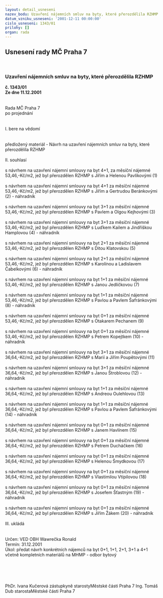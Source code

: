 ```yaml
---
layout: detail_usneseni
nazev_bodu: Uzavření nájemních smluv na byty, které přerozdělila RZHMP
datum_vzniku_usneseni: '2001-12-11 00:00:00'
cislo_usneseni: 1343/01
prilohy: []
organ: rada
---
```

<div id="ucUsn_pList" class="usn">
	<span><h2>Usnesení rady MČ Praha 7 </h2>
<br></span><div class="standBody">
<span><h3>Uzavření nájemních smluv na byty, které přerozdělila RZHMP</h3></span><div class="center">
		<strong>č. 1343/01</strong><br>
	</div>
<div class="center">
		<strong>Ze dne 11.12.2001</strong><br><br>
	</div>
<br>Rada MČ Praha 7<br>po projednání<br><br><br>I.	bere na vědomí<br><br> <br>předložený materiál - Návrh na uzavření nájemních smluv na byty, které přerozdělila RZHMP<br><br>II.	souhlasí <br><br>s návrhem na uzavření nájemní smlouvy  na byt 4+1, za měsíční nájemné 53,46,-Kč/m2, jež byl přerozdělen RZHMP s Jiřím a Helenou Pavlíkovými (1)<br><br>s návrhem na uzavření nájemní smlouvy na byt 4+1 za měsíční nájemné 53,46,-Kč/m2, jež byl přerozdělen RZHMP s Jiřím a Gertrudou Beránkovými  (2) - náhradník<br><br>s návrhem na uzavření nájemní smlouvy  na byt 3+1 za měsíční nájemné 53,46,-Kč/m2, jež byl přerozdělen RZHMP s Pavlem a Olgou Kejhovými (3)<br><br>s návrhem na uzavření nájemní smlouvy na byt 3+1 za měsíční nájemné 53,46,-Kč/m2, jež byl přerozdělen RZHMP s Luďkem Kailem a Jindřiškou Hamplovou (4) - náhradník<br><br>s návrhem na uzavření nájemní smlouvy na byt 2+1 za měsíční nájemné 53,46,-Kč/m2, jež byl přerozdělen RZHMP s Ditou Klatovskou (5)<br><br>s návrhem na uzavření nájemní smlouvy na byt 2+1 za měsíční nájemné 53,46,-Kč/m2, jež byl přerozdělen RZHMP s Karolínou a Ladislavem Čabelkovými (6) - náhradník<br><br>s návrhem na uzavření nájemní smlouvy na byt 1+1 za měsíční nájemné 53,46,-Kč/m2, jež byl přerozdělen RZHMP s Janou Jedličkovou (7)<br><br>s návrhem na uzavření nájemní smlouvy na byt 1+1 za měsíční nájemné 53,46,-Kč/m2, jež byl přerozdělen RZHMP s Pavlou a Pavlem Šafránkovými (8) - náhradník<br><br>s návrhem na uzavření nájemní smlouvy na byt 0+1 za měsíční nájemné 53,46,-Kč/m2, jež byl přerozdělen RZHMP s Otakarem Pechanem (9)<br><br>s návrhem na uzavření nájemní smlouvy na byt 0+1 za měsíční nájemné 53,46,-Kč/m2, jež byl přerozdělen RZHMP s Petrem Kopejtkem (10) - náhradník<br><br>s návrhem na uzavření nájemní smlouvy na byt 3+1 za  měsíční nájemné 36,64,-Kč/m2, jež byl přerozdělen RZHMP s Marií a Jiřím Poupětovými (11)<br><br>s návrhem na uzavření nájemní smlouvy na byt 3+1 za měsíční nájemné 36,64,-Kč/m2, jež byl přerozdělen RZHMP s Janou Štroblovou (12) - náhradník<br><br>s návrhem na uzavření nájemní smlouvy na byt 1+1 za měsíční nájemné 36,64,-Kč/m2, jež byl přerozdělen RZHMP s Andreou Oulehlovou (13)<br><br>s návrhem na uzavření nájemní smlouvy na byt 1+1 za měsíční nájemné 36,64,-Kč/m2, jež byl přerozdělen RZHMP s Pavlou a Pavlem Šafránkovými (14) - náhradník<br><br>s návrhem na uzavření nájemní smlouvy na byt 0+1 za měsíční nájemné 36,64,-Kč/m2, jež byl přerozdělen RZHMP s Janem Havlínem (15)<br><br>s návrhem na uzavření nájemní smlouvy na byt 0+1 za měsíční nájemné 36,64,-Kč/m2, jež byl přerozdělen RZHMP s Petrem Ducháčkem (16) <br><br>s návrhem na uzavření nájemní smlouvy  na byt 0+1 za měsíční nájemné 36,64,-Kč/m2, jež byl přerozdělen RZHMP s Helenou Šmydkovou (17)<br><br>s návrhem na uzavření nájemní smlouvy na byt 0+1 za měsíční nájemné 36,64,-Kč/m2, jež byl přerozdělen RZHMP s Vlastimilou Vtípilovou (18)<br><br>s návrhem na uzavření nájemní smlouvy na byt 0+1 za měsíční nájemné 36,64,-Kč/m2, jež byl přerozdělen RZHMP s Josefem Šťastným (19) - náhradník<br><br>s návrhem na uzavření nájemní smlouvy na byt 0+1 za měsíční nájemné 36,64,-Kč/m2, jež byl přerozdělen RZHMP s Jiřím Žákem (20) - náhradník<br><br>III.	ukládá <br><br> <br>Určen:	VED OBH Wawrečka Ronald<br>Termín: 31.12.2001<br>Úkol:	předat návrh konkrétních nájemců na byt 0+1, 1+1, 2+1, 3+1 a 4+1 včetně kompletních materiálů na MHMP - odbor bytový<br> <br><br><br> <br>	<br>PhDr. Ivana Kučerová zástupkyně starostyMěstské části Praha 7	Ing. Tomáš Dub starostaMěstské části Praha 7<br>	<br><br>
</div>
</div>
